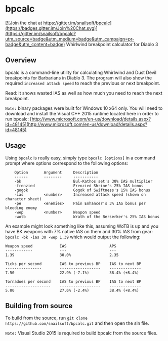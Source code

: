 # bpcalc

[![Join the chat at https://gitter.im/snailsoft/bpcalc](https://badges.gitter.im/Join%20Chat.svg)](https://gitter.im/snailsoft/bpcalc?utm_source=badge&utm_medium=badge&utm_campaign=pr-badge&utm_content=badge)
Whirlwind breakpoint calculator for Diablo 3

## Overview
bpcalc is a command-line utility for calculating Whirlwind and Dust Devil breakpoints for Barbarians in Diablo 3. The program will also show the required `increased attack speed` to reach the previous or next breakpoint.

Read: it shows wasted IAS as well as how much you need to reach the next breakpoint.

`Note:` binary packages were built for Windows 10 x64 only. You will need to download and install the Visual C++ 2015 runtime located here in order to run bpcalc: [http://www.microsoft.com/en-us/download/details.aspx?id=48145](http://www.microsoft.com/en-us/download/details.aspx?id=48145)

## Usage
Using `bpcalc` is really easy, simply type `bpcalc [options]` in a command prompt where options correspond to the following options:
```
    Option       Argument     Description
    ------       --------     -----------
    -bk                       Bul-Kathos set's 30% IAS multiplier
    -frenzied                 Frenzied Shrine's 25% IAS bonus
    -gogok                    Gogok of Swiftness's 15% IAS bonus
    -ias         <number>     Increased attack speed (shown on character sheet)
    -pe          <enemies>    Pain Enhancer's 3% IAS bonus per bleeding enemy
    -wep         <number>     Weapon speed
    -wotb                     Wrath of the Berserker's 25% IAS bonus
```
An example might look something like this, assuming WoTB is up and you have BK weapons with 7% native IAS on them and 30% IAS from gear: `bpcalc -bk -ias 30 -wep 1.39` which would output the following:
```
Weapon speed            IAS                   APS
------------            ---                   ---
1.39                    30.0%                 2.35

Ticks per second        IAS to previous BP    IAS to next BP
----------------        ------------------    --------------
7.50                    22.9% (-7.1%)         38.4% (+8.4%)

Tornadoes per second    IAS to previous BP    IAS to next BP
--------------------    ------------------    --------------
5.00                    27.6% (-2.4%)         38.4% (+8.4%)
```

## Building from source
To build from the source, run `git clone https://github.com/snailsoft/bpcalc.git` and then open the sln file.

`Note:` Visual Studio 2015 is required to build bpcalc from the source files.
